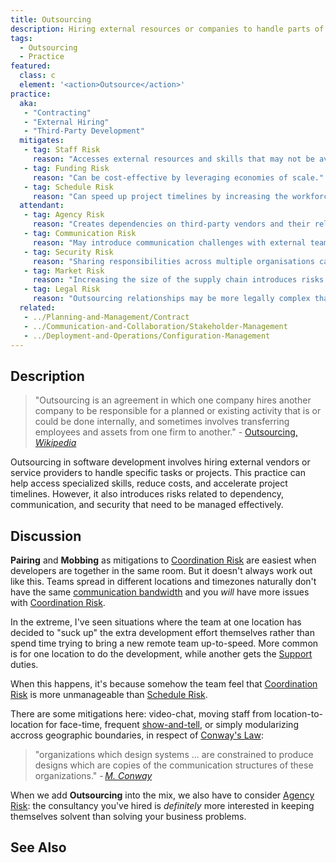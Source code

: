 ```yaml
---
title: Outsourcing
description: Hiring external resources or companies to handle parts of the project.
tags: 
  - Outsourcing
  - Practice
featured: 
  class: c
  element: '<action>Outsource</action>'
practice:
  aka: 
   - "Contracting"
   - "External Hiring"
   - "Third-Party Development"
  mitigates:
   - tag: Staff Risk
     reason: "Accesses external resources and skills that may not be available internally."
   - tag: Funding Risk
     reason: "Can be cost-effective by leveraging economies of scale."
   - tag: Schedule Risk
     reason: "Can speed up project timelines by increasing the workforce."
  attendant:
   - tag: Agency Risk
     reason: "Creates dependencies on third-party vendors and their reliability."
   - tag: Communication Risk
     reason: "May introduce communication challenges with external teams."
   - tag: Security Risk
     reason: "Sharing responsibilities across multiple organisations can introduce new security risks."
   - tag: Market Risk
     reason: "Increasing the size of the supply chain introduces risks that the state of that supply chain changes with the market."
   - tag: Legal Risk
     reason: "Outsourcing relationships may be more legally complex than hiring staff directly."
  related:
   - ../Planning-and-Management/Contract
   - ../Communication-and-Collaboration/Stakeholder-Management
   - ../Deployment-and-Operations/Configuration-Management
---
```


<PracticeIntro details={frontMatter} /> 

## Description

> "Outsourcing is an agreement in which one company hires another company to be responsible for a planned or existing activity that is or could be done internally, and sometimes involves transferring employees and assets from one firm to another." - [Outsourcing, _Wikipedia_](https://en.wikipedia.org/wiki/Outsourcing)

Outsourcing in software development involves hiring external vendors or service providers to handle specific tasks or projects. This practice can help access specialized skills, reduce costs, and accelerate project timelines. However, it also introduces risks related to dependency, communication, and security that need to be managed effectively.

## Discussion

**Pairing** and **Mobbing** as mitigations to [Coordination Risk](/tags/Coordination-Risk) are easiest when developers are together in the same room.  But it doesn't always work out like this.   Teams spread in different locations and timezones naturally don't have the same [communication bandwidth](/tags/Communication-Risk) and you _will_ have more issues with [Coordination Risk](/tags/Coordination-Risk).  

In the extreme, I've seen situations where the team at one location has decided to "suck up" the extra development effort themselves rather than spend time trying to bring a new remote team up-to-speed.  More common is for one location to do the development, while another gets the [Support](../Planning-And-Management/Issue-Management) duties.  

When this happens, it's because somehow the team feel that [Coordination Risk](/tags/Coordination-Risk) is more unmanageable than [Schedule Risk](/tags/Schedule-Risk).

There are some mitigations here:  video-chat, moving staff from location-to-location for face-time, frequent [show-and-tell](/tags/Review), or simply modularizing accross geographic boundaries, in respect of [Conway's Law](/tags/Coordination-Risk):

> "organizations which design systems ... are constrained to produce designs which are copies of the communication structures of these organizations."  - _[M. Conway](https://en.wikipedia.org/wiki/Conways_law)_

When we add **Outsourcing** into the mix, we also have to consider [Agency Risk](/tags/Agency-Risk):  the consultancy you've hired is _definitely_ more interested in keeping themselves solvent than solving your business problems.


## See Also

<TagList tag="Outsourcing" />

